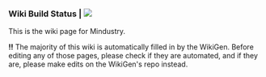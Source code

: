 ### Wiki Build Status | [![](https://travis-ci.org/MindustryGame/wiki.svg?branch=master)](https://travis-ci.org/MindustryGame/wiki)
This is the wiki page for Mindustry.

**!!** The majority of this wiki is automatically filled in by the WikiGen. Before editing any of those pages, please check if they are automated, and if they are, please make edits on the WikiGen's repo instead. 
